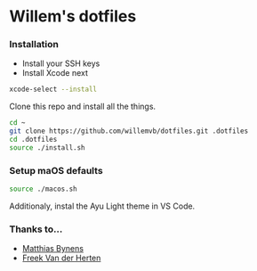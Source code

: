 # Willem's dotfiles

### Installation

- Install your SSH keys
- Install Xcode next

```bash
xcode-select --install
```

Clone this repo and install all the things.

```bash
cd ~
git clone https://github.com/willemvb/dotfiles.git .dotfiles
cd .dotfiles
source ./install.sh
```

### Setup maOS defaults

```bash
source ./macos.sh
```

Additionaly, instal the Ayu Light theme in VS Code.

### Thanks to…

- [Matthias Bynens](https://github.com/mathiasbynens/dotfiles)
- [Freek Van der Herten](https://github.com/freekmurze/dotfiles)
